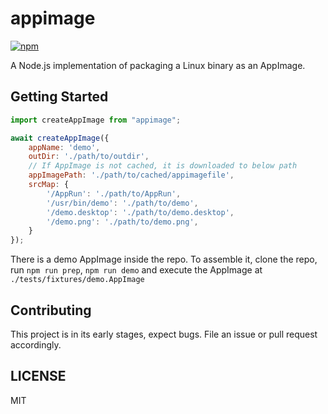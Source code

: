 # appimage

[![npm](https://img.shields.io/npm/v/appimage/latest)](https://www.npmjs.com/package/appimage/v/latest)

A Node.js implementation of packaging a Linux binary as an AppImage.

## Getting Started

```js
import createAppImage from "appimage";

await createAppImage({
    appName: 'demo',
    outDir: './path/to/outdir',
    // If AppImage is not cached, it is downloaded to below path
    appImagePath: './path/to/cached/appimagefile',
    srcMap: {
        '/AppRun': './path/to/AppRun',
        '/usr/bin/demo': './path/to/demo',
        '/demo.desktop': './path/to/demo.desktop',
        '/demo.png': './path/to/demo.png',
    }
});
```

There is a demo AppImage inside the repo. To assemble it, clone the repo, run `npm run prep`, `npm run demo` and execute the AppImage at `./tests/fixtures/demo.AppImage`

## Contributing

This project is in its early stages, expect bugs. File an issue or pull request accordingly.

## LICENSE

MIT
